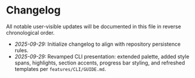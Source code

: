 # Changelog

All notable user-visible updates will be documented in this file in reverse chronological order.

- *2025-09-29:* Initialize changelog to align with repository persistence rules.
- *2025-09-29:* Revamped CLI presentation: extended palette, added style spans, highlights, section accents, progress bar styling, and refreshed templates per `features/CLI/GUIDE.md`.
